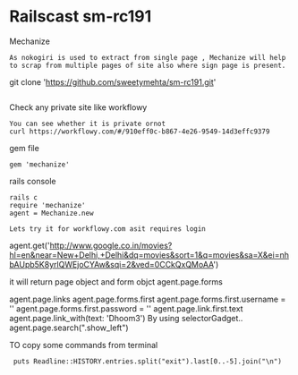Railscast sm-rc191
==================
Mechanize
```
As nokogiri is used to extract from single page , Mechanize will help to scrap from multiple pages of site also where sign page is present.
```
git clone 'https://github.com/sweetymehta/sm-rc191.git'
```
```
Check any private site like workflowy
```
You can see whether it is private ornot
curl https://workflowy.com/#/910eff0c-b867-4e26-9549-14d3effc9379
```
gem file
```
gem 'mechanize'
```
rails console
```
rails c
require 'mechanize'
agent = Mechanize.new

Lets try it for workflowy.com asit requires login
```
agent.get('http://www.google.co.in/movies?hl=en&near=New+Delhi,+Delhi&dq=movies&sort=1&q=movies&sa=X&ei=nhbAUpb5K8yrlQWEjoCYAw&sqi=2&ved=0CCkQxQMoAA')

it will  return page object and form objct
agent.page.forms

agent.page.links
agent.page.forms.first
agent.page.forms.first.username = ''
agent.page.forms.first.password = ''
agent.page.link.first.text
agent.page.link_with(text: 'Dhoom3')
By using selectorGadget..
agent.page.search(".show_left")


TO copy some commands from terminal
```
 puts Readline::HISTORY.entries.split("exit").last[0..-5].join("\n")
```

